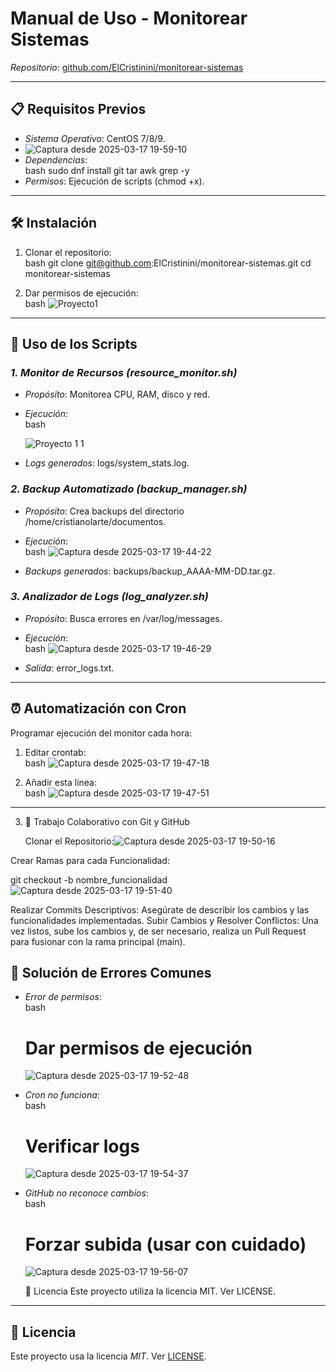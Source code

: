 # Manual de Uso - Monitorear Sistemas  
*Repositorio:* [github.com/ElCristinini/monitorear-sistemas](https://github.com/ElCristinini/monitorear-sistemas)  

---

## 📋 Requisitos Previos  
- *Sistema Operativo*: CentOS 7/8/9.
-  ![Captura desde 2025-03-17 19-59-10](https://github.com/user-attachments/assets/2e45a32f-d35a-410a-b8d3-c1ed69481d32)
- *Dependencias*:  
  bash
  sudo dnf install git tar awk grep -y
- *Permisos*: Ejecución de scripts (chmod +x).  
---
## 🛠 Instalación  
1. Clonar el repositorio:  
   bash
   git clone git@github.com:ElCristinini/monitorear-sistemas.git
   cd monitorear-sistemas
   

2. Dar permisos de ejecución:  
   bash
   ![Proyecto1](https://github.com/user-attachments/assets/eba036d7-dc85-4c9e-9f79-19d2d99730f8)

---

## 🚀 Uso de los Scripts  
### *1. Monitor de Recursos (resource_monitor.sh)*  
- *Propósito*: Monitorea CPU, RAM, disco y red.  
- *Ejecución*:  
  bash
  
  ![Proyecto 1 1](https://github.com/user-attachments/assets/9b87374f-aa0e-4861-815d-b1ee3246e5b9)

- *Logs generados*: logs/system_stats.log.  

### *2. Backup Automatizado (backup_manager.sh)*  
- *Propósito*: Crea backups del directorio /home/cristianolarte/documentos.  
- *Ejecución*:  
  bash
  ![Captura desde 2025-03-17 19-44-22](https://github.com/user-attachments/assets/f3b5dfb6-3dc9-40e7-a2d9-10744e544da2)

- *Backups generados*: backups/backup_AAAA-MM-DD.tar.gz.  

### *3. Analizador de Logs (log_analyzer.sh)*  
- *Propósito*: Busca errores en /var/log/messages.  
- *Ejecución*:  
  bash
  ![Captura desde 2025-03-17 19-46-29](https://github.com/user-attachments/assets/779520e0-9e12-475d-a63b-85fec43f2041)

- *Salida*: error_logs.txt.  

---

## ⏰ Automatización con Cron  
Programar ejecución del monitor cada hora:  
1. Editar crontab:  
   bash
     ![Captura desde 2025-03-17 19-47-18](https://github.com/user-attachments/assets/fbbb9798-f133-4d2b-82d3-f30a9a9f3352)

2. Añadir esta línea:  
   bash
     ![Captura desde 2025-03-17 19-47-51](https://github.com/user-attachments/assets/abb97910-2406-4b21-acf5-9bacd9ed026d)


---
3. 👥 Trabajo Colaborativo con Git y GitHub

    Clonar el Repositorio:![Captura desde 2025-03-17 19-50-16](https://github.com/user-attachments/assets/d2e0daf5-2b5b-49c3-855e-83cf6125d960)

Crear Ramas para cada Funcionalidad:

git checkout -b nombre_funcionalidad
![Captura desde 2025-03-17 19-51-40](https://github.com/user-attachments/assets/fc4e74e9-236c-4c44-897e-a645a2bc8f76)

Realizar Commits Descriptivos:
Asegúrate de describir los cambios y las funcionalidades implementadas.
Subir Cambios y Resolver Conflictos:
Una vez listos, sube los cambios y, de ser necesario, realiza un Pull Request para fusionar con la rama principal (main).

## 🐛 Solución de Errores Comunes  
- *Error de permisos*:  
  bash
  # Dar permisos de ejecución
    ![Captura desde 2025-03-17 19-52-48](https://github.com/user-attachments/assets/d535f85f-666b-4f8d-8707-69368db3427a)

- *Cron no funciona*:  
  bash
   # Verificar logs
  ![Captura desde 2025-03-17 19-54-37](https://github.com/user-attachments/assets/63976867-a248-403f-aac8-0f1f99260875)

    
- *GitHub no reconoce cambios*:  
  bash
    # Forzar subida (usar con cuidado)
  ![Captura desde 2025-03-17 19-56-07](https://github.com/user-attachments/assets/e0b2856f-05ce-40be-855d-971bc624e1a5)

  📜 Licencia
  Este proyecto utiliza la licencia MIT. Ver LICENSE.
---

## 📄 Licencia  
Este proyecto usa la licencia *MIT*. Ver [LICENSE](LICENSE).
